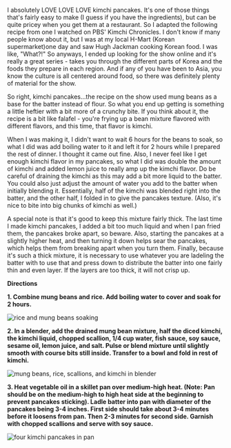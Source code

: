 I absolutely LOVE LOVE LOVE kimchi pancakes.  It's one of those things that's fairly easy to make (I guess if you have the ingredients), but can be quite pricey when you get them at a restaurant.  So I adapted the following recipe from one I watched on PBS' Kimchi Chronicles. I don't know if many people know about it, but I was at my local H-Mart (Korean supermarket)one day and saw Hugh Jackman cooking Korean food.  I was like, "What?!"  So anyways, I ended up looking for the show online and it's really a great series - takes you through the different parts of Korea and the foods they prepare in each region.  And if any of you have been to Asia, you know the culture is all centered around food, so there was definitely plenty of material for the show.

So right, kimchi pancakes...the recipe on the show used mung beans as a base for the batter instead of flour.  So what you end up getting is something a little heftier with a bit more of a crunchy bite.  If you think about it, the recipe is a bit like falafel - you're frying up a bean mixture flavored with different flavors, and this time, that flavor is kimchi.

When I was making it, I didn't want to wait 6 hours for the beans to soak, so what I did was add boiling water to it and left it for 2 hours while I prepared the rest of dinner.  I thought it came out fine.  Also, I never feel like I get enough kimchi flavor in my pancakes, so what I did was double the amount of kimchi and added lemon juice to really amp up the kimchi flavor.  Do be careful of draining the kimchi as this may add a bit more liquid to the batter.  You could also just adjust the amount of water you add to the batter when initially blending it.     Essentially, half of the kimchi was blended right into the batter, and the other half, I folded in to give the pancakes texture.  (Also, it's nice to bite into big chunks of kimchi as well.)

A special note is that it's good to keep this mixture fairly thick.  The last time I made kimchi pancakes, I added a bit too much liquid and when I pan fried them, the pancakes broke apart, so beware.  Also, starting the pancakes at a slightly higher heat, and then turning it down helps sear the pancakes, which helps them from breaking apart when you turn them.  Finally, because it's such a thick mixture, it is necessary to use whatever you are ladeling the batter with to use that and press down to distribute the batter into one fairly thin and even layer.  If the layers are too thick, it will not crisp up.

__Directions__

__1. Combine mung beans and rice.  Add boiling water to cover and soak for 2 hours.__   

![rice and mung beans soaking](../img/12-2.jpg "")

__2. In a blender, add the drained mung bean mixture, half the diced kimchi, the kimchi liquid, chopped scallion, 1/4 cup water, fish sauce, soy sauce, sesame oil, lemon juice, and salt.  Pulse or blend mixture until slightly smooth with course bits still inside.  Transfer to a bowl and fold in rest of kimchi.__

![mung beans, rice, scallions, and kimchi in blender](../img/12-3.jpg "")


__3. Heat vegetable oil in a skillet pan over medium-high heat.  (Note: Pan should be on the medium-high to high heat side at the beginning to prevent pancakes sticking).  Ladle batter into pan with diameter of the pancakes being 3-4 inches.  First side should take about 3-4 minutes before it loosens from pan.  Then 2-3 minutes for second side.  Garnish with chopped scallions and serve with soy sauce.__

![four kimchi pancakes in pan](../img/12-4.jpg "")


